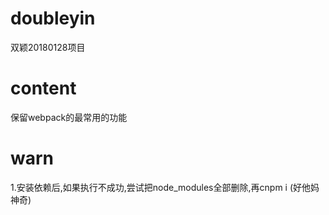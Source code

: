 # doubleyin
双颖20180128项目

# content
保留webpack的最常用的功能

# warn
1.安装依赖后,如果执行不成功,尝试把node_modules全部删除,再cnpm i  (好他妈神奇)
